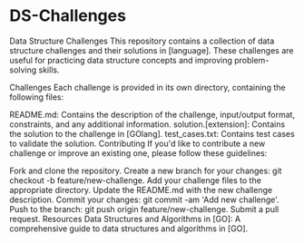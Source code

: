 # DS-Challenges

Data Structure Challenges
This repository contains a collection of data structure challenges and their solutions in [language]. These challenges are useful for practicing data structure concepts and improving problem-solving skills.

Challenges
Each challenge is provided in its own directory, containing the following files:

README.md: Contains the description of the challenge, input/output format, constraints, and any additional information.
solution.[extension]: Contains the solution to the challenge in [GOlang].
test_cases.txt: Contains test cases to validate the solution.
Contributing
If you'd like to contribute a new challenge or improve an existing one, please follow these guidelines:

Fork and clone the repository.
Create a new branch for your changes: git checkout -b feature/new-challenge.
Add your challenge files to the appropriate directory.
Update the README.md with the new challenge description.
Commit your changes: git commit -am 'Add new challenge'.
Push to the branch: git push origin feature/new-challenge.
Submit a pull request.
Resources
Data Structures and Algorithms in [GO]: A comprehensive guide to data structures and algorithms in [GO].